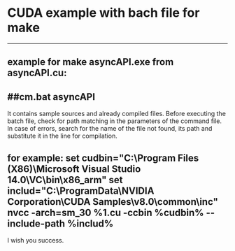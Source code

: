 # CUDA example with bach file for make
---

example for make asyncAPI.exe from asyncAPI.cu:
---

##cm.bat asyncAPI
---

It contains sample sources and already compiled files.
Before executing the batch file, check for path matching 
in the parameters of the command file. In case of errors, 
search for the name of the file not found, its path and 
substitute it in the line for compilation.

for example:
set cudbin="C:\Program Files (X86)\Microsoft Visual Studio 14.0\VC\bin\x86_arm"
set includ="C:\ProgramData\NVIDIA Corporation\CUDA Samples\v8.0\common\inc"
nvcc -arch=sm_30 %1.cu -ccbin %cudbin% --include-path %includ%
---

I wish you success.




